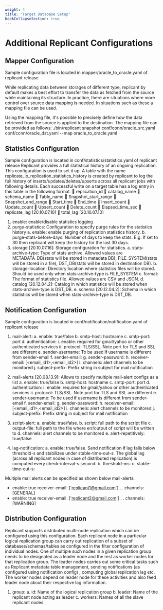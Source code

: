 ```yaml
---
weight: 4
title: "Target Database Setup"
bookCollapseSection: true
---
```


# Additional Replicant Configurations

## Mapper Configuration

Sample configuration file is located in mapper/oracle_to_oracle.yaml of replicant release

While replicating data between storages of different type, replicant by default makes a best effort to transfer the data as fetched from the source while maintaining its structure. In practice, there are situations where more control over source data mapping is needed. In situations such as these a mapping file can be used.

Using the mapping file, it's possible to precisely define how the data retrieved from the source is applied to the destination. The mapping file can be provided as follows:
./bin/replicant snapshot conf/conn/oracle_src.yaml conf/conn/oracle_dst.yaml --map oracle_to_oracle.yaml


## Statistics Configuration

Sample configuration is located in conf/statistics/statistics.yaml of replicant release
Replicant provides a full statistical history of an ongoing replication. This configuration is used to set it up. A table with the name replicate_io_replication_statistics_history is created by replicant to log the full history of inserts/updates/deletes/upserts across all replicant jobs with following details. Each successful write on a target table has a log entry in this table in the following format.
	replication_id
	catalog_name
	schema_name
	Table_name
	Snapshot_start_range
	Snapshot_end_range
	Start_time
	End_time
	Insert_count
	Update_count
	Upsert_count
	Delete_count
	Elapsed_time_sec
	replicate_lag [20.10.07.10]
	total_lag [20.10.07.10]

1.	enable: enable/disable statistics logging
2.	purge-statistics: Configuration to specify purge rules for the statistics history
a.	enable: enable purging of replication statistics history.
b.	purge-stats-before-days: Number of days to keep the stats. E.g. If set to 30 then replicant will keep the history for the last 30 days.
3.	storage [20.10.07.16]: Storage configuration for statistics.
a.	stats-archive-type: Type of stats archive. Allowed values are METADATA_DB(stats will be stored in metadata DB), FILE_SYSTEM(stats will be stored in a file), DST_DB(stats will be stored in destination DB).
b.	storage-location: Directory location where statistics files will be stored. Should be used only when stats-archive-type is FILE_SYSTEM
c.	format: The format of statistics file. Allowed values are CSV and JSON.
d.	catalog [20.12.04.2]: Catalog in which statistics will be stored when stats-archive-type is DST_DB.
e.	schema [20.12.04.2]: Schema in which statistics will be stored when stats-archive-type is DST_DB.


## Notification Configuration

Sample configuration is located in conf/notification/notification.yaml of replicant release
1.	mail-alert:
a.	enable: true/false
b.	smtp-host: hostname
c.	smtp-port: port
d.	authentication:
i.	enable: required for gmail/yahoo or other authenticated services
ii.	protocol: TLS/SSL. Note port for TLS and SSL are different
e.	sender-username: To be used if username is different from sender-email
f.	sender-email: <email-id>
g.	sender-password: <password>
h.	receiver-email: [<email_id1>,<email_id2>]
i.	channels: alert channels to be monitored
j.	subject-prefix: Prefix string in subject for mail notification

2.	mail-alerts [20.08.13.9]: Allows to specify multiple mail-alert configs as a list
a.	enable: true/false
b.	smtp-host: hostname
c.	smtp-port: port
d.	authentication:
i.	enable: required for gmail/yahoo or other authenticated services
ii.	protocol: TLS/SSL. Note port for TLS and SSL are different
e.	sender-username: To be used if username is different from sender-email
f.	sender-email: <email-id>
g.	sender-password: <password>
h.	receiver-email: [<email_id1>,<email_id2>]
i.	channels: alert channels to be monitored
j.	subject-prefix: Prefix string in subject for mail notification

3.	script-alert:
a.	enable: true/false.
b.	script: full path to the script file
c.	output-file: full path to the file where err/output of script will be written to
d.	channels: alert channels to be monitored
e.	alert-repetitively: true/false


4.	lag-notification:
a.	enable: true/false. Send notification if lag falls below threshold-s and stabilizes under stable-time-out-s. The global lag (across all replicant nodes in case of distributed replication) is computed every check-interval-s second.
b.	threshold-ms:
c.	stable-time-out-s:

Multiple mail alerts can be specified as shown below
mail-alerts:  
- enable: true
  receiver-email: ['replicant1@gmail.com']
  .
  .
  channels: [GENERAL]
- enable: true
  receiver-email: ['replicant2@gmail.com']
  .
  .
  channels: [WARNING]


## Distribution Configuration

Replicant supports distributed multi-node replication which can be configured using this configuration. Each replicant node in a particular logical replication group can carry out replication of a subset of databases/schemas/tables as configured in the filter configuration of individual nodes. One of multiple such nodes in a given replication group needs to be designated as a leader node and the rest as worker nodes for that replication group. The leader nodes carries out some critical tasks such as Replicant metadata table management, sending notifications (as configured using notification config) , computing global replication lag etc. The worker nodes depend on leader node for these activities and also feed leader node about their respective lag information.

1.	group:
a.	id: Name of the logical replication group
b.	leader: Name of the replicant node acting as leader
c.	workers: Names of all the slave replicant nodes
